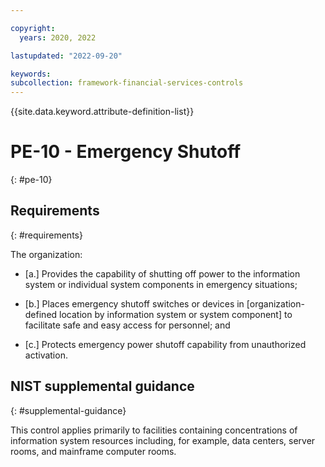 ```yaml
---

copyright:
  years: 2020, 2022

lastupdated: "2022-09-20"

keywords: 
subcollection: framework-financial-services-controls
---
```


{{site.data.keyword.attribute-definition-list}}

# PE-10 - Emergency Shutoff
{: #pe-10}

## Requirements
{: #requirements}

The organization:

- \[a.\] Provides the capability of shutting off power to the information system or individual system components in emergency situations;

- \[b.\] Places emergency shutoff switches or devices in [organization-defined location by information system or system component] to facilitate safe and easy access for personnel; and

- \[c.\] Protects emergency power shutoff capability from unauthorized activation.

## NIST supplemental guidance
{: #supplemental-guidance}

This control applies primarily to facilities containing concentrations of information system resources including, for example, data centers, server rooms, and mainframe computer rooms.

